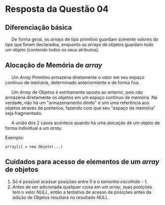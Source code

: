 # Resposta da Questão 04

## Diferenciação básica

$\quad$ De forma geral, os _arrays_ de tipo primitivo guardam somente valores do tipo que foram declarados, enquanto os _arrays_ de objetos guardam todo um objeto (contendo todos os seus atributos).

## Alocação de Memória de _array_

$\quad$ Um _Array_ Primitivo armazena diretamente o valor em seu espaço contínuo de memória, determinado anteriormente e de forma fixa.

$\quad$ Um _Array_ de Objetos é estritamente oposto ao anterior, pois não armazena diretamente os objetos em um espaço contínuo de memória. Na verdade, não há um "armazenamento direto" e sim uma referência aos objetos através de ponteiros, fazendo com que seu "espaço de memória" seja fragmentado.

$\quad$ A união dos 2 casos acontece quando há uma alocação de um objeto de forma individual a um _array_.

Exemplo:
````
array[i] = new Objeto(...)
````

## Cuidados para acesso de elementos de um _array_ de objetos

1. Só é possível acessar posições entre 0 e o _tamanho escolhido - 1_.
2. Antes de ser adicionada qualquer coisa em um _array_, suas posições tem o valor _NULL_, então a tentativa de acesso de posições antes da adição de Objetos resultará no resultado _NULL_.
